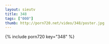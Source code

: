 ```yaml
--- 
layout: sieutv
title: 348
tags: ["000"]
thumb: http://porn720.net/video/348/poster.jpg
---
```

{% include porn720 key="348" %} 
